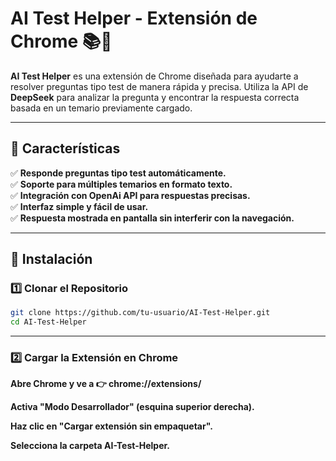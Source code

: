 # AI Test Helper - Extensión de Chrome 📚🤖

**AI Test Helper** es una extensión de Chrome diseñada para ayudarte a resolver preguntas tipo test de manera rápida y precisa. Utiliza la API de **DeepSeek** para analizar la pregunta y encontrar la respuesta correcta basada en un temario previamente cargado.

---

## 🚀 Características
✅ **Responde preguntas tipo test automáticamente.**  
✅ **Soporte para múltiples temarios en formato texto.**  
✅ **Integración con OpenAi API para respuestas precisas.**  
✅ **Interfaz simple y fácil de usar.**  
✅ **Respuesta mostrada en pantalla sin interferir con la navegación.**  

---

## 📌 Instalación
### 1️⃣ Clonar el Repositorio
```bash
git clone https://github.com/tu-usuario/AI-Test-Helper.git
cd AI-Test-Helper
````
---

### 2️⃣ Cargar la Extensión en Chrome

**Abre Chrome y ve a 👉 chrome://extensions/**

**Activa "Modo Desarrollador" (esquina superior derecha).**

**Haz clic en "Cargar extensión sin empaquetar".**

**Selecciona la carpeta AI-Test-Helper.**

